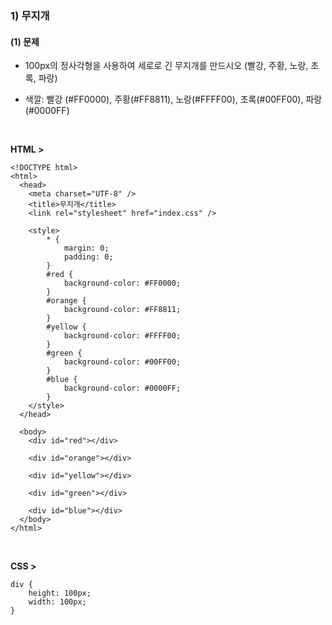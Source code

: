 ### 1) 무지개
#### (1) 문제
* 100px의 정사각형을 사용하여 세로로 긴 무지개를 만드시오 (빨강, 주황, 노랑, 초록, 파랑)

* 색깔: 빨강 (#FF0000), 주황(#FF8811), 노랑(#FFFF00), 초록(#00FF00), 파랑(#0000FF)
<br>

__HTML >__
```
<!DOCTYPE html>
<html>
  <head>
    <meta charset="UTF-8" />
    <title>무지개</title>
    <link rel="stylesheet" href="index.css" />

    <style>
        * {
            margin: 0;
            padding: 0;
        }
        #red {
            background-color: #FF0000;
        }
        #orange {
            background-color: #FF8811;
        }
        #yellow {
            background-color: #FFFF00;
        }
        #green {
            background-color: #00FF00;
        }
        #blue {
            background-color: #0000FF;
        }
    </style>
  </head>
  
  <body>
    <div id="red"></div>

    <div id="orange"></div>

    <div id="yellow"></div>

    <div id="green"></div>

    <div id="blue"></div>
  </body>
</html>
```

<br>

__CSS >__
```
div {
    height: 100px;
    width: 100px;
}
```

